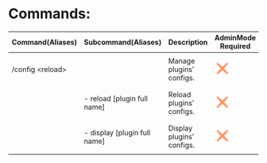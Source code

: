 ﻿# Commands:

| Command(Aliases) | Subcommand(Aliases) | Description | AdminMode Required | Command Actor  |
|--|--|--|--|--|
| /config \<reload\> |  | Manage plugins' configs. | ![is_required](../../images/not_required.png) | <pre><center>![unturned-ico](../../images/unturned.png)  ![console-ico](../../images/console.png)</center></pre> |
|  | - reload [plugin full name] | Reload plugins' configs. | ![is_required](../../images/not_required.png) | <pre><center>![unturned-ico](../../images/unturned.png)  ![console-ico](../../images/console.png)</center></pre> |
|  | - display [plugin full name] | Display plugins' configs. | ![is_required](../../images/not_required.png) | <pre><center>![unturned-ico](../../images/unturned.png)  ![console-ico](../../images/console.png)</center></pre> |
